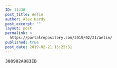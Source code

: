 ```yaml
---
ID: 11438
post_title: Aelin
author: Alex Hardy
post_excerpt: ""
layout: post
permalink: >
  https://portalrepository.com/2019/02/21/aelin/
published: true
post_date: 2019-02-21 15:25:31
---
```

<pre>308902A983EB</pre>
